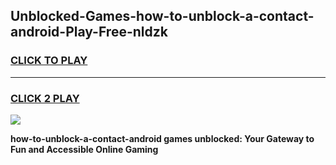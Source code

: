
## Unblocked-Games-how-to-unblock-a-contact-android-Play-Free-nldzk
<h3>
<a href="https://premium76.site?title=how-to-unblock-a-contact-android&ref=21A">CLICK TO PLAY</a></h3>
<hr>

<h3>
<a href="https://premium76.site?title=how-to-unblock-a-contact-android&ref=21A">CLICK 2 PLAY</a>
  
</h3>

<a href="https://premium76.site?title=how-to-unblock-a-contact-android&ref=21A"><img src="https://clearcache.store/games.png"></a>


**how-to-unblock-a-contact-android games unblocked: Your Gateway to Fun and Accessible Online Gaming**
